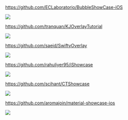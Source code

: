 https://github.com/ECLaboratorio/BubbleShowCase-iOS

![](https://github.com/ECLaboratorio/BubbleShowCase-iOS/raw/master/resources/example-of-usage.gif)

https://github.com/tranquan/KJOverlayTutorial

![](https://github.com/tranquan/KJOverlayTutorial/raw/master/Screenshots/screen2.png)

https://github.com/saeid/SwiftyOverlay

![](https://cloud.githubusercontent.com/assets/9967486/21859393/a6fbe282-d841-11e6-9271-e0e9e9c6bb6c.gif)

https://github.com/rahuliyer95/iShowcase

![](https://github.com/rahuliyer95/iShowcase/raw/master/assets/3.png)

https://github.com/scihant/CTShowcase

![](https://camo.githubusercontent.com/1f1c1114ceffc9c95a82e9ec7a6189f9710ecc68/68747470733a2f2f73332e616d617a6f6e6177732e636f6d2f74656b2d66696c65732f7374617469632e706e67)

https://github.com/aromajoin/material-showcase-ios

![](https://github.com/aromajoin/material-showcase-ios/raw/master/art/demo2.png)
